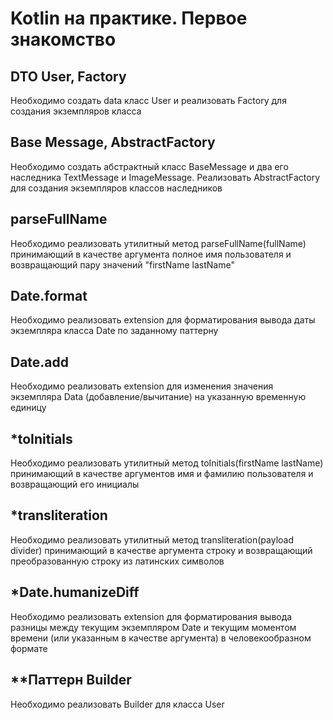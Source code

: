 # Kotlin на практике. Первое знакомство

## DTO User, Factory 
Необходимо создать data класс User и реализовать Factory для создания экземпляров класса 

## Base Message, AbstractFactory 
Необходимо создать абстрактный класс BaseMessage и два его наследника TextMessage и ImageMessage. Реализовать AbstractFactory для создания экземпляров классов наследников 

## parseFullName 
Необходимо реализовать утилитный метод parseFullName(fullName) принимающий в качестве аргумента полное имя пользователя и возвращающий пару значений "firstName lastName" 

## Date.format 
Необходимо реализовать extension для форматирования вывода даты экземпляра класса Date по заданному паттерну 

## Date.add 
Необходимо реализовать extension для изменения значения экземпляра Data (добавление/вычитание) на указанную временную единицу 

## *toInitials 
Необходимо реализовать утилитный метод toInitials(firstName lastName) принимающий в качестве аргументов имя и фамилию пользователя и возвращающий его инициалы 

## *transliteration 
Необходимо реализовать утилитный метод transliteration(payload divider) принимающий в качестве аргумента строку и возвращающий преобразованную строку из латинских символов 

## *Date.humanizeDiff 
Необходимо реализовать extension для форматирования вывода разницы между текущим экземпляром Date и текущим моментом времени (или указанным в качестве аргумента) в человекообразном формате 

## **Паттерн Builder 
Необходимо реализовать Builder для класса User 
